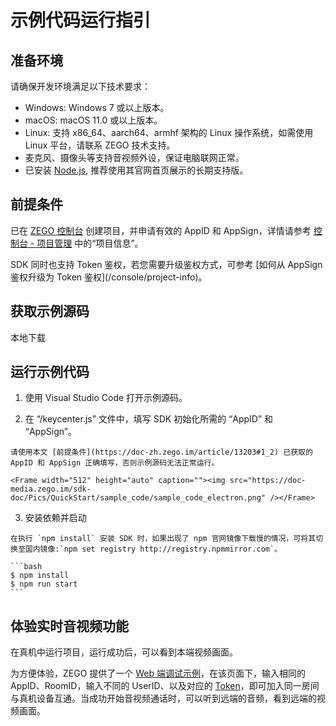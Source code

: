 # 示例代码运行指引


## 准备环境

请确保开发环境满足以下技术要求：

* Windows: Windows 7 或以上版本。
* macOS: macOS 11.0 或以上版本。
* Linux: 支持 x86_64、aarch64、armhf 架构的 Linux 操作系统，如需使用 Linux 平台，请联系 ZEGO 技术支持。
* 麦克风、摄像头等支持音视频外设，保证电脑联网正常。
* 已安装 [Node.js](https://nodejs.org/en/), 推荐使用其官网首页展示的长期支持版。

## 前提条件

已在 [ZEGO 控制台](https://console.zego.im) 创建项目，并申请有效的 AppID 和 AppSign，详情请参考 [控制台 - 项目管理](/console/project-info) 中的“项目信息”。

<Warning title="注意">
SDK 同时也支持 Token 鉴权，若您需要升级鉴权方式，可参考 [如何从 AppSign 鉴权升级为 Token 鉴权](/console/project-info)。
</Warning>

## 获取示例源码
<Card title="示例源码" href="https://artifact-demo.zego.im/express/example/video/electron_js/ZegoExpressDemo_electron_js.zip" target="_blank">
本地下载
</Card>

## 运行示例代码

1. 使用 Visual Studio Code 打开示例源码。

2. 在 “/keycenter.js” 文件中，填写 SDK 初始化所需的 “AppID” 和 “AppSign”。

<Warning title="注意">


    请使用本文 [前提条件](https://doc-zh.zego.im/article/13203#1_2) 已获取的 AppID 和 AppSign 正确填写，否则示例源码无法正常运行。

</Warning>



    <Frame width="512" height="auto" caption=""><img src="https://doc-media.zego.im/sdk-doc/Pics/QuickStart/sample_code/sample_code_electron.png" /></Frame>

3. 安装依赖并启动

<Warning title="注意">


    在执行 `npm install` 安装 SDK 时，如果出现了 npm 官网镜像下载慢的情况，可将其切换至国内镜像:`npm set registry http://registry.npmmirror.com`。

</Warning>



    ```bash
    $ npm install
    $ npm run start
    ```


## 体验实时音视频功能

在真机中运行项目，运行成功后，可以看到本端视频画面。

为方便体验，ZEGO 提供了一个 [Web 端调试示例](https://zegodev.github.io/zego-express-webrtc-sample/assistDev/index.html)，在该页面下，输入相同的 AppID、RoomID，输入不同的 UserID、以及对应的 [Token](/console/development-assistance/temporary-token)，即可加入同一房间与真机设备互通。当成功开始音视频通话时，可以听到远端的音频，看到远端的视频画面。


<Content />
